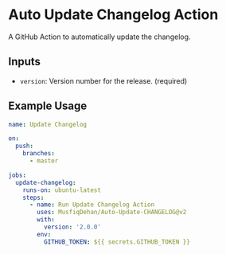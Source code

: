 # Auto Update Changelog Action

A GitHub Action to automatically update the changelog.

## Inputs

- `version`: Version number for the release. (required)

## Example Usage

```yaml
name: Update Changelog

on:
  push:
    branches:
      - master

jobs:
  update-changelog:
    runs-on: ubuntu-latest
    steps:
      - name: Run Update Changelog Action
        uses: MusfiqDehan/Auto-Update-CHANGELOG@v2
        with:
          version: '2.0.0'
        env:
          GITHUB_TOKEN: ${{ secrets.GITHUB_TOKEN }}
